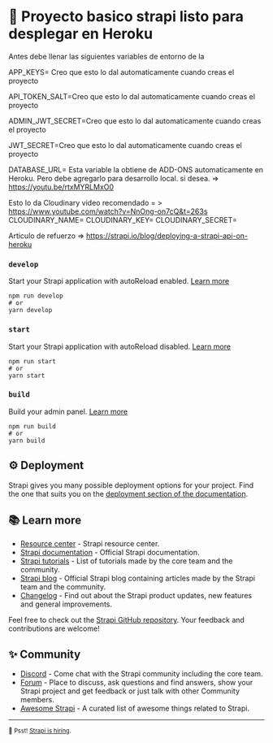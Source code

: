 # 🚀 Proyecto basico strapi listo para desplegar en Heroku

Antes debe llenar las siguientes variables de entorno de la

APP_KEYS= Creo que esto lo dal automaticamente cuando creas el proyecto

API_TOKEN_SALT=Creo que esto lo dal automaticamente cuando creas el proyecto

ADMIN_JWT_SECRET=Creo que esto lo dal automaticamente cuando creas el proyecto

JWT_SECRET=Creo que esto lo dal automaticamente cuando creas el proyecto

DATABASE_URL= Esta variable la obtiene de ADD-ONS automaticamente en Heroku. Pero debe agregarlo para desarrollo local. si desea. => https://youtu.be/rtxMYRLMxO0

Esto lo da Cloudinary
video recomendado = > https://www.youtube.com/watch?v=NnOng-on7cQ&t=263s
CLOUDINARY_NAME=
CLOUDINARY_KEY=
CLOUDINARY_SECRET=

Articulo de refuerzo => https://strapi.io/blog/deploying-a-strapi-api-on-heroku

### `develop`

Start your Strapi application with autoReload enabled. [Learn more](https://docs.strapi.io/developer-docs/latest/developer-resources/cli/CLI.html#strapi-develop)

```
npm run develop
# or
yarn develop
```

### `start`

Start your Strapi application with autoReload disabled. [Learn more](https://docs.strapi.io/developer-docs/latest/developer-resources/cli/CLI.html#strapi-start)

```
npm run start
# or
yarn start
```

### `build`

Build your admin panel. [Learn more](https://docs.strapi.io/developer-docs/latest/developer-resources/cli/CLI.html#strapi-build)

```
npm run build
# or
yarn build
```

## ⚙️ Deployment

Strapi gives you many possible deployment options for your project. Find the one that suits you on the [deployment section of the documentation](https://docs.strapi.io/developer-docs/latest/setup-deployment-guides/deployment.html).

## 📚 Learn more

- [Resource center](https://strapi.io/resource-center) - Strapi resource center.
- [Strapi documentation](https://docs.strapi.io) - Official Strapi documentation.
- [Strapi tutorials](https://strapi.io/tutorials) - List of tutorials made by the core team and the community.
- [Strapi blog](https://docs.strapi.io) - Official Strapi blog containing articles made by the Strapi team and the community.
- [Changelog](https://strapi.io/changelog) - Find out about the Strapi product updates, new features and general improvements.

Feel free to check out the [Strapi GitHub repository](https://github.com/strapi/strapi). Your feedback and contributions are welcome!

## ✨ Community

- [Discord](https://discord.strapi.io) - Come chat with the Strapi community including the core team.
- [Forum](https://forum.strapi.io/) - Place to discuss, ask questions and find answers, show your Strapi project and get feedback or just talk with other Community members.
- [Awesome Strapi](https://github.com/strapi/awesome-strapi) - A curated list of awesome things related to Strapi.

---

<sub>🤫 Psst! [Strapi is hiring](https://strapi.io/careers).</sub>
